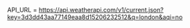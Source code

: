 API_URL = https://api.weatherapi.com/v1/current.json?key=3d3dd43aa77149eaa8d15206232512&q=london&aqi=no